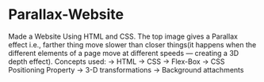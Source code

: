 # Parallax-Website
Made a Website Using HTML and CSS. The top image gives a Parallax effect i.e., farther thing move slower than closer things(it happens when the different elements of a page move at different speeds — creating a 3D depth effect).  Concepts used: -> HTML -> CSS -> Flex-Box -> CSS Positioning Property -> 3-D transformations -> Background attachments
